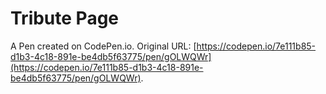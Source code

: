 # Tribute Page

A Pen created on CodePen.io. Original URL: [https://codepen.io/7e111b85-d1b3-4c18-891e-be4db5f63775/pen/gOLWQWr](https://codepen.io/7e111b85-d1b3-4c18-891e-be4db5f63775/pen/gOLWQWr).


